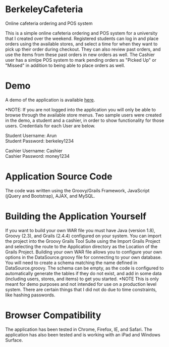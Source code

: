 # BerkeleyCafeteria
Online cafeteria ordering and POS system

This is a simple online cafeteria ordering and POS system for a university that I created over the weekend. Registered students can log in and place orders using the available stores, and select a time for when they want to pick up their order during checkout. They can also review past orders, and use the items from these past orders in new orders as well. The Cashier user has a simlpe POS system to mark pending orders as "Picked Up" or "Missed" in addition to being able to place orders as well. 

# Demo
A demo of the application is available <a href="http://ec2-52-11-74-160.us-west-2.compute.amazonaws.com/" target="_blank">here</a>.

*NOTE: If you are not logged into the application you will only be able to browse through the available store menus. Two sample users were created in the demo, a student and a cashier, in order to show functionality for those users. Credentials for each User are below.

Student Username: Arun<br/>
Student Password: berkeley1234

Cashier Username: Cashier<br/>
Cashier Password: money1234

# Application Source Code

The code was written using the Groovy/Grails Framework, JavaScript (jQuery and Bootstrap), AJAX, and MySQL.

# Building the Application Yourself

If you want to build your own WAR file you must have Java (version 1.8), Groovy (2.3), and Grails (2.4.4) configured on your system. You can import the project into the Groovy Grails Tool Suite using the Import Grails Project and selecting the route to the Application directory as the Location of the Grails Project. Building your own WAR file allows you to configure your own options in the DataSource.groovy file for connecting to your own database. You will need to create a schema matching the name defined in DataSource.groovy. The schema can be empty, as the code is configured to automatically generate the tables if they do not exist, and add in some data (including users, stores, and items) to get you started. *NOTE This is only meant for demo purposes and not intended for use on a production level system. There are certain things that I did not do due to time constraints, like hashing passwords.

# Browser Compatibility

The application has been tested in Chrome, Firefox, IE, and Safari. The application has also been tested and is working with an iPad and Windows Surface.
